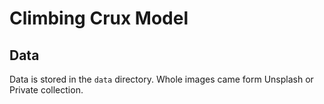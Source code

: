 # Climbing Crux Model

## Data

Data is stored in the `data` directory. Whole images came form Unsplash or Private collection.
